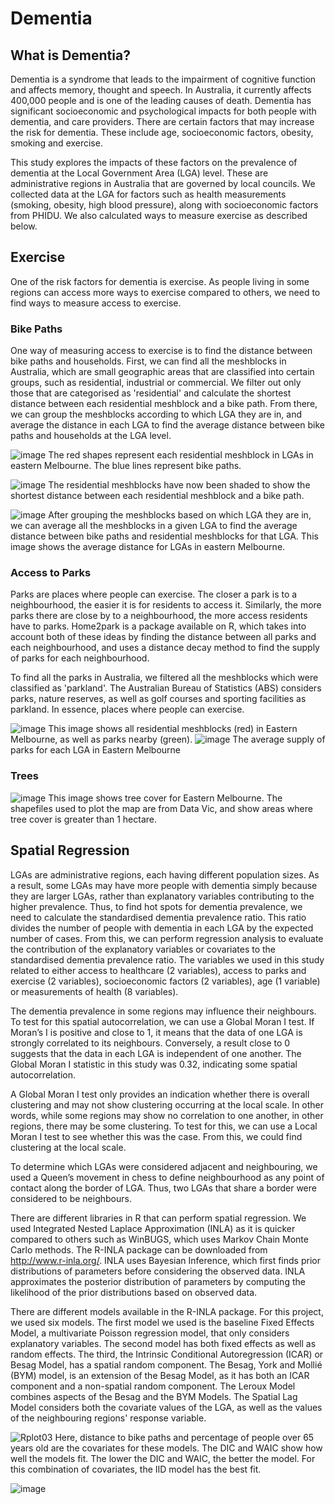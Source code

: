 # Dementia


## What is Dementia?

Dementia is a syndrome that leads to the impairment of cognitive function and affects memory, thought and speech. In Australia, it currently affects 400,000 people and is one of the leading causes of death. Dementia has significant socioeconomic and psychological impacts for both people with dementia, and care providers. There are certain factors that may increase the risk for dementia. These include age, socioeconomic factors, obesity, smoking and exercise. 


This study explores the impacts of these factors on the prevalence of dementia at the Local Government Area (LGA) level. These are administrative regions in Australia that are governed by local councils. We collected data at the LGA for factors such as health measurements (smoking, obesity, high blood pressure), along with socioeconomic factors from PHIDU. We also calculated ways to measure exercise as described below.


## Exercise

One of the risk factors for dementia is exercise. As people living in some regions can access more ways to exercise compared to others, we need to find ways to measure access to exercise. 

### Bike Paths
One way of measuring access to exercise is to find the distance between bike paths and households. First, we can find all the meshblocks in Australia, which are small geographic areas that are classified into certain groups, such as residential, industrial or commercial. We filter out only those that are categorised as 'residential' and calculate the shortest distance between each residential meshblock and a bike path. From there, we can group the meshblocks according to which LGA they are in, and average the distance in each LGA to find the average distance between bike paths and households at the LGA level. 

![image](https://user-images.githubusercontent.com/78997343/217757271-aec0b4b0-dbda-4487-9559-67351b2b8c77.png)
The red shapes represent each residential meshblock in LGAs in eastern Melbourne. The blue lines represent bike paths. 

![image](https://user-images.githubusercontent.com/78997343/217757728-91462f1a-814d-45ac-80b6-0c61419c246b.png)
The residential meshblocks have now been shaded to show the shortest distance between each residential meshblock and a bike path.

![image](https://user-images.githubusercontent.com/78997343/217968575-2682d4cd-849e-4109-8203-efd8d546d64d.png)
After grouping the meshblocks based on which LGA they are in, we can average all the meshblocks in a given LGA to find the average distance between bike paths and residential meshblocks for that LGA. This image shows the average distance for LGAs in eastern Melbourne.


### Access to Parks
Parks are places where people can exercise. The closer a park is to a neighbourhood, the easier it is for residents to access it. Similarly, the more parks there are close by to a neighbourhood, the more access residents have to parks. Home2park is a package available on R, which takes into account both of these ideas by finding the distance between all parks and each neighbourhood, and uses a distance decay method to find the supply of parks for each neighbourhood. 

To find all the parks in Australia, we filtered all the meshblocks which were classified as 'parkland'. The Australian Bureau of Statistics (ABS) considers parks, nature reserves, as well as golf courses and sporting facilities as parkland. In essence, places where people can exercise. 

![image](https://user-images.githubusercontent.com/78997343/217981390-411eb6d7-050c-40e2-a99f-3c62a01a6e4e.png)
This image shows all residential meshblocks (red) in Eastern Melbourne, as well as parks nearby (green).
![image](https://user-images.githubusercontent.com/78997343/218019626-79220ad5-eb2e-4d20-bed1-7b9b143be9bb.png)
The average supply of parks for each LGA in Eastern Melbourne

### Trees
![image](https://user-images.githubusercontent.com/78997343/218587448-3879c28e-d808-4b5e-8c4e-d4e3dbc18c9d.png)
This image shows tree cover for Eastern Melbourne. The shapefiles used to plot the map are from Data Vic, and show areas where tree cover is greater than 1 hectare. 

## Spatial Regression
LGAs are administrative regions, each having different population sizes. As a result, some LGAs may have more people with dementia simply because they are larger LGAs, rather than explanatory variables contributing to the higher prevalence. Thus, to find hot spots for dementia prevalence, we need to calculate the standardised dementia prevalence ratio. This ratio divides the number of people with dementia in each LGA by the expected number of cases. From this, we can perform regression analysis to evaluate the contribution of the explanatory variables or covariates to the standardised dementia prevalence ratio. The variables we used in this study related to either access to healthcare (2 variables), access to parks and exercise (2 variables), socioeconomic factors (2 variables), age (1 variable) or measurements of health (8 variables).

The dementia prevalence in some regions may influence their neighbours. To test for this spatial autocorrelation, we can use a Global Moran I test. If Moran’s I is positive and close to 1, it means that the data of one LGA is strongly correlated to its neighbours. Conversely, a result close to 0 suggests that the data in each LGA is independent of one another. The Global Moran I statistic in this study was 0.32, indicating some spatial autocorrelation.

A Global Moran I test only provides an indication whether there is overall clustering and may not show clustering occurring at the local scale. In other words, while some regions may show no correlation to one another, in other regions, there may be some clustering. To test for this, we can use a Local Moran I test to see whether this was the case. From this, we could find clustering at the local scale.

To determine which LGAs were considered adjacent and neighbouring, we used a Queen’s movement in chess to define neighbourhood as any point of contact along the border of LGA. Thus, two LGAs that share a border were considered to be neighbours. 

There are different libraries in R that can perform spatial regression. We used Integrated Nested Laplace Approximation (INLA) as it is quicker compared to others such as WinBUGS, which uses Markov Chain Monte Carlo methods. The R-INLA package can be downloaded from http://www.r-inla.org/. INLA uses Bayesian Inference, which first finds prior distributions of parameters before considering the observed data. INLA approximates the posterior distribution of parameters by computing the likelihood of the prior distributions based on observed data.

There are different models available in the R-INLA package. For this project, we used six models. The first model we used is the baseline Fixed Effects Model, a multivariate Poisson regression model, that only considers explanatory variables. The second model has both fixed effects as well as random effects. The third, the Intrinsic Conditional Autoregression (ICAR) or Besag Model, has a spatial random component. The Besag, York and Mollié (BYM) model, is an extension of the Besag Model, as it has both an ICAR component and a non-spatial random component. The Leroux Model combines aspects of the Besag and the BYM Models. The Spatial Lag Model considers both the covariate values of the LGA, as well as the values of the neighbouring regions' response variable.


![Rplot03](https://user-images.githubusercontent.com/78997343/221331926-69d37279-3781-478e-9c0e-b387c53d461b.png)
Here, distance to bike paths and percentage of people over 65 years old are the covariates for these models. The DIC and WAIC show how well the models fit. The lower the DIC and WAIC, the better the model. For this combination of covariates, the IID model has the best fit.

![image](https://user-images.githubusercontent.com/78997343/221332034-eba5776e-00ae-40c1-955e-0c1c817a386a.png)




